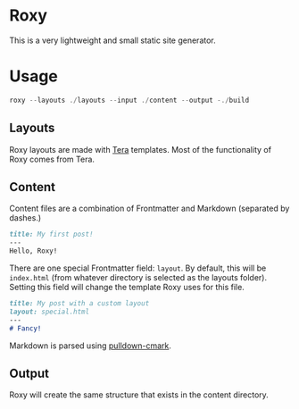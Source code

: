 # Roxy
This is a very lightweight and small static site generator.

# Usage

```rs
roxy --layouts ./layouts --input ./content --output -./build
```

## Layouts

Roxy layouts are made with [Tera](https://github.com/Keats/tera) templates. Most of the functionality of Roxy comes from Tera.

## Content

Content files are a combination of Frontmatter and Markdown (separated by dashes.)

```md
title: My first post!
---
Hello, Roxy!
```

There are one special Frontmatter field: `layout`. By default, this will be `index.html` (from whatever directory is selected as the layouts folder). Setting this field will change the template Roxy uses for this file.

```md
title: My post with a custom layout
layout: special.html
---
# Fancy!
```

Markdown is parsed using [pulldown-cmark](https://github.com/raphlinus/pulldown-cmark).

## Output

Roxy will create the same structure that exists in the content directory.

